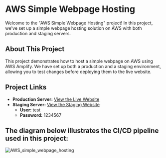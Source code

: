 
# AWS Simple Webpage Hosting

Welcome to the "AWS Simple Webpage Hosting" project! In this project, we've set up a simple webpage hosting solution on AWS with both production and staging servers.

## About This Project

This project demonstrates how to host a simple webpage on AWS using AWS Amplify. We have set up both a production and a staging environment, allowing you to test changes before deploying them to the live website.

## Project Links

- **Production Server:** [View the Live Website](https://main.d17jnq14ct7k9g.amplifyapp.com/)
- **Staging Server:** [View the Staging Website](https://test.d17jnq14ct7k9g.amplifyapp.com/)
  - **User:** test
  - **Password:** 1234567
## The diagram below illustrates the CI/CD pipeline used in this project:
![AWS_simple_webpage_hosting](https://github.com/DimitryZH/AWS_simple_webpage_hosting/assets/146372946/4a1fef0a-fed1-487f-8cb7-2b5946b2af1a)
